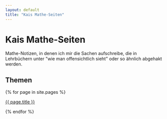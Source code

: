 ```yaml
---
layout: default
title: "Kais Mathe-Seiten"
---
```


# Kais Mathe-Seiten

Mathe-Notizen, in denen ich mir die Sachen aufschreibe, die in Lehrbüchern unter "wie man offensichtlich sieht" oder so ähnlich abgehakt werden.

## Themen
{% for page in site.pages %}<p><a href="{{ site.url }}{{ page.url }}">{{ page.title }}</a></p>{% endfor %}
